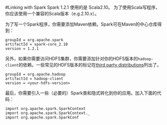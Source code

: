 #Linking with Spark
Spark 1.2.1 使用的是 Scala2.10。 为了使用Scala写程序，你应该使用一个兼容的Scala版本（e.g.2.10.x）。

为了写一个Spark程序，你需要添加Maven依赖。Spark可在Maven的中心仓库得到：

	groupId = org.apache.spark
	artifactId = spark-core_2.10
	version = 1.2.1

另外，如果你需要访问HDFS集群，你需要添加针对你的HDFS版本的`hadoop-client`的依赖。一些常见的HDFS版本的标记在[third party distributions](https://spark.apache.org/docs/latest/hadoop-third-party-distributions.html)列出了。

	groupId = org.apache.hadoop
	artifactId = hadoop-client
	version = <your-hdfs-version>
	
最后，你需要引入一些（必要的）Spark类和隐式转化到你的应用。加入下面的代码：

	import org.apache.spark.SparkContext
	import org.apache.spark.SparkContext._
	import org.apache.spark.SparkConf
	
